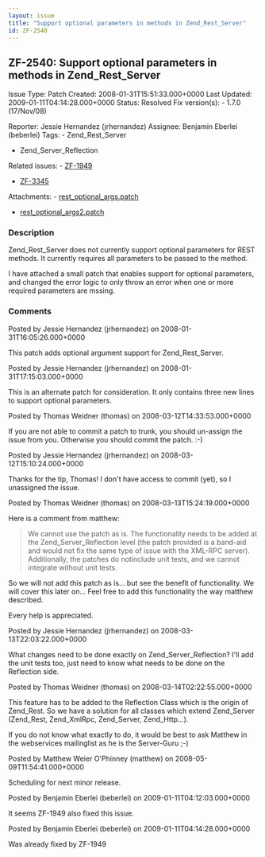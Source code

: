 ```yaml
---
layout: issue
title: "Support optional parameters in methods in Zend_Rest_Server"
id: ZF-2540
---
```


ZF-2540: Support optional parameters in methods in Zend\_Rest\_Server
---------------------------------------------------------------------

 Issue Type: Patch Created: 2008-01-31T15:51:33.000+0000 Last Updated: 2009-01-11T04:14:28.000+0000 Status: Resolved Fix version(s): - 1.7.0 (17/Nov/08)
 
 Reporter:  Jessie Hernandez (jrhernandez)  Assignee:  Benjamin Eberlei (beberlei)  Tags: - Zend\_Rest\_Server
- Zend\_Server\_Reflection
 
 Related issues: - [ZF-1949](/issues/browse/ZF-1949)
- [ZF-3345](/issues/browse/ZF-3345)
 
 Attachments: - [rest\_optional\_args.patch](/issues/secure/attachment/11117/rest_optional_args.patch)
- [rest\_optional\_args2.patch](/issues/secure/attachment/11118/rest_optional_args2.patch)
 
### Description

Zend\_Rest\_Server does not currently support optional parameters for REST methods. It currently requires all parameters to be passed to the method.

I have attached a small patch that enables support for optional parameters, and changed the error logic to only throw an error when one or more required parameters are mssing.

 

 

### Comments

Posted by Jessie Hernandez (jrhernandez) on 2008-01-31T16:05:26.000+0000

This patch adds optional argument support for Zend\_Rest\_Server.

 

 

Posted by Jessie Hernandez (jrhernandez) on 2008-01-31T17:15:03.000+0000

This is an alternate patch for consideration. It only contains three new lines to support optional parameters.

 

 

Posted by Thomas Weidner (thomas) on 2008-03-12T14:33:53.000+0000

If you are not able to commit a patch to trunk, you should un-assign the issue from you. Otherwise you should commit the patch. :-)

 

 

Posted by Jessie Hernandez (jrhernandez) on 2008-03-12T15:10:24.000+0000

Thanks for the tip, Thomas! I don't have access to commit (yet), so I unassigned the issue.

 

 

Posted by Thomas Weidner (thomas) on 2008-03-13T15:24:19.000+0000

Here is a comment from matthew:

> We cannot use the patch as is. The functionality needs to be added at the Zend\_Server\_Reflection level (the patch provided is a band-aid and would not fix the same type of issue with the XML-RPC server). Additionally, the patches do notinclude unit tests, and we cannot integrate without unit tests.

So we will not add this patch as is... but see the benefit of functionality. We will cover this later on... Feel free to add this functionality the way matthew described.

Every help is appreciated.

 

 

Posted by Jessie Hernandez (jrhernandez) on 2008-03-13T22:03:22.000+0000

What changes need to be done exactly on Zend\_Server\_Reflection? I'll add the unit tests too, just need to know what needs to be done on the Reflection side.

 

 

Posted by Thomas Weidner (thomas) on 2008-03-14T02:22:55.000+0000

This feature has to be added to the Reflection Class which is the origin of Zend\_Rest. So we have a solution for all classes which extend Zend\_Server (Zend\_Rest, Zend\_XmlRpc, Zend\_Server, Zend\_Http...).

If you do not know what exactly to do, it would be best to ask Matthew in the webservices mailinglist as he is the Server-Guru ;-)

 

 

Posted by Matthew Weier O'Phinney (matthew) on 2008-05-09T11:54:41.000+0000

Scheduling for next minor release.

 

 

Posted by Benjamin Eberlei (beberlei) on 2009-01-11T04:12:03.000+0000

It seems ZF-1949 also fixed this issue.

 

 

Posted by Benjamin Eberlei (beberlei) on 2009-01-11T04:14:28.000+0000

Was already fixed by ZF-1949

 

 